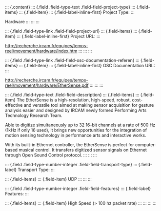 ::: {.content}
::: {.field .field-type-text .field-field-project-type}
::: {.field-items}
::: {.field-item}
::: {.field-label-inline-first}
Project Type:
:::

Hardware
:::
:::
:::

::: {.field .field-type-link .field-field-project-url}
::: {.field-items}
::: {.field-item}
::: {.field-label-inline-first}
Project URL:
:::

<http://recherche.ircam.fr/equipes/temps-reel/movement/hardware/index.htm>
:::
:::
:::

::: {.field .field-type-link .field-field-osc-documentation-referen}
::: {.field-items}
::: {.field-item}
::: {.field-label-inline-first}
OSC Documentation URL:
:::

<http://recherche.ircam.fr/equipes/temps-reel/movement/hardware/EtherSense.pdf>
:::
:::
:::

::: {.field .field-type-text .field-field-description}
::: {.field-items}
::: {.field-item}
The EtherSense is a high-resolution, high-speed, robust, cost-effective
and versatile tool aimed at making sensor acquisition for gesture
analysis easier and designed by IRCAM newly formed Performing Arts
Technology Research Team.

Able to digitize simultaneously up to 32 16-bit channels at a rate of
500 Hz (1kHz if only 16 used), it brings new opportunities for the
integration of motion sensing technology in performance arts and
interactive works.

With its built-in Ethernet controller, the EtherSense is perfect for
computer-based musical control. It transfers digitized sensor signals on
Ethernet through Open Sound Control protocol.
:::
:::
:::

::: {.field .field-type-number-integer .field-field-transport-type}
::: {.field-label}
Transport Type:
:::

::: {.field-items}
::: {.field-item}
UDP
:::
:::
:::

::: {.field .field-type-number-integer .field-field-features}
::: {.field-label}
Features:
:::

::: {.field-items}
::: {.field-item}
High Speed (\> 100 hz packet rate)
:::
:::
:::
:::
